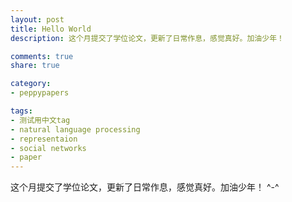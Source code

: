 ```yaml
---
layout: post
title: Hello World
description: 这个月提交了学位论文，更新了日常作息，感觉真好。加油少年！

comments: true
share: true

category:
- peppypapers

tags:
- 测试用中文tag
- natural language processing
- representaion
- social networks
- paper
---
```


这个月提交了学位论文，更新了日常作息，感觉真好。加油少年！
^-^
